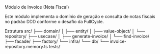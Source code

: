 Módulo de Invoice (Nota Fiscal)

Este módulo implementa o domínio de geração e consulta de notas fiscais no padrão DDD conforme o desafio da FullCycle.

Estrutura src/ ├── domain/ │ ├── entity/ │ ├── value-object/ │ └── repository/ ├── usecase/ │ ├── generate-invoice/ │ └── find-invoice/ ├── facade/ ├── factory/ └── infra/ └── db/ └── invoice-repository.memory.ts tests/